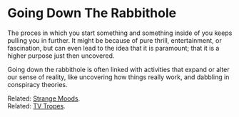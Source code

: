 # Going Down The Rabbithole   
The proces in which you start something and something inside of you keeps pulling you in further. It might be because of pure thrill, entertainment, or fascination, but can even lead to the idea that it is paramount; that it is a higher purpose just then uncovered.    
   
Going down the rabbithole is often linked with activities that expand or alter our sense of reality, like uncovering how things really work, and dabbling in conspiracy theories.   
   
Related: [Strange Moods](../High%20Concepts/Strange%20Moods.md).   
Related: [TV Tropes](../Misc/TV%20Tropes.md).